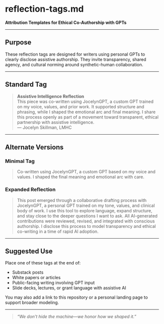 # reflection-tags.md  
**Attribution Templates for Ethical Co-Authorship with GPTs**

---

## Purpose

These reflection tags are designed for writers using personal GPTs to clearly disclose assistive authorship. They invite transparency, shared agency, and cultural norming around synthetic-human collaboration.

---

## Standard Tag

> **Assistive Intelligence Reflection**  
> This piece was co-written using JocelynGPT, a custom GPT trained on my voice, values, and prior work. It supported structure and phrasing, while I shaped the emotional arc and final meaning. I share this process openly as part of a movement toward transparent, ethical partnership with assistive intelligence.  
> — Jocelyn Skillman, LMHC

---

## Alternate Versions

### Minimal Tag
> Co-written using JocelynGPT, a custom GPT based on my voice and values. I shaped the final meaning and emotional arc with care.

### Expanded Reflection
> This post emerged through a collaborative drafting process with JocelynGPT, a personal GPT trained on my tone, values, and clinical body of work. I use this tool to explore language, expand structure, and stay close to the deeper questions I want to ask. All AI-generated contributions were reviewed, revised, and integrated with conscious authorship. I disclose this process to model transparency and ethical co-writing in a time of rapid AI adoption.

---

## Suggested Use

Place one of these tags at the end of:
- Substack posts  
- White papers or articles  
- Public-facing writing involving GPT input  
- Slide decks, lectures, or grant language with assistive AI

You may also add a link to this repository or a personal landing page to support broader modeling.

---

> *“We don’t hide the machine—we honor how we shaped it.”*
